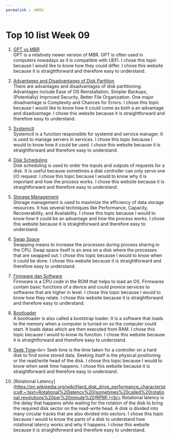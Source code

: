 ```yaml
---
permalink : /W09/
---
```


# Top 10 list Week 09

1. [GPT vs MBR](https://www.howtogeek.com/193669/whats-the-difference-between-gpt-and-mbr-when-partitioning-a-drive/)<br>
GPT is a relatively newer version of MBR. GPT is often used in computers nowadays as it is compatible with UEFI. I chose this topic because I would like to know how they could differ. I chose this website because it is straightforward and therefore easy to understand.


2. [Advantages and Disadvantages of Disk Partition](https://www.makeuseof.com/tag/partition-hard-drive-explained/)<br>
There are advantages and disadvantages of disk partitioning. Advantages include Ease of OS Reinstallation, Simpler Backups, (Potentially) Improved Security, Better File Organization. One major disadvantage is Complexity and Chances for Errors. I chose this topic because I would like to know how it could come as both a an advantage and disadvantage. I chose this website because it is straightforward and therefore easy to understand.


3. [Systemctl](https://www.liquidweb.com/kb/what-is-systemctl-an-in-depth-overview/)<br>
Systemctl is a function responsible for systemd and service manager. It is used to manage servers in services. I chose this topic because I would to know how it could be used. I chose this website because it is straightforward and therefore easy to understand.


4. [Disk Scheduling](https://www.geeksforgeeks.org/disk-scheduling-algorithms/)<br>
Disk scheduling is used to order the inputs and outputs of requests for a disk. It is useful because sometimes a disk controller can only serve one I/O request. I chose this topic because I would to know why it is important and how the process works. I chose this website because it is straightforward and therefore easy to understand.


5. [Storage Management](https://www.pcwdld.com/storage-management)<br>
Storage management is used to maximize the efficiency of data storage resources. It has several techniques like Performance, Capacity, Recoverability, and Availability. I chose this topic because I would to know how it could be an advantage and how the process works. I chose this website because it is straightforward and therefore easy to understand.

6. [Swap Space](https://www.geeksforgeeks.org/swap-space-management-in-operating-system/)<br>
Swapping means to increase the processes during process sharing in the CPU. Swap space itself is an area on a disk where the processes that are swapped out. I chose this topic because I would to know when it could be done. I chose this website because it is straightforward and therefore easy to understand.


7. [Firmware dan Software](https://superuser.com/questions/299391/what-are-the-differences-between-firmware-and-software-os)<br>
Firmware is a CPU code in the ROM that helps to load an OS. Firmwares contain basic functions of a device and could provice services to softwares that are higher in level. I chose this topic because I would to know how they relate. I chose this website because it is straightforward and therefore easy to understand.


8. [Bootloader](https://www.ionos.com/digitalguide/server/configuration/what-is-a-bootloader/)<br>
A bootloader is also called a bootstrap loader. It is a software that loads to the memory when a computer is turned on so the computer could start. It loads datas which are then executed from RAM. I chose this topic because I would to know its function. I chose this website because it is straightforward and therefore easy to understand.

9. [Seek Time](https://www.techopedia.com/definition/3558/seek-time#:~:text=Seek%20time%20is%20the%20time,move%20to%20the%20right%20position.)<br>
Seek time is the time taken for a controller on a hard disk to find some stored data. Seeking itself is the physical positioning or the read/write head of the disk. I chose this topic because I would to know when seek time happens. I chose this website because it is straightforward and therefore easy to understand.


10. [Rotational Latency](https://en.wikipedia.org/wiki/Hard_disk_drive_performance_characteristics#:~:text=Rotational%20latency%20(sometimes%20called%20rotational,revolutions%20per%20minute%20(RPM).)<br>
Rotational latency is the delay that happens while waiting for the rotation of the disk to bring the required disk sector on the read-write head. A disk is divided into many circular tracks that are also divided into sectors. I chose this topic because I would to know the parts of a disk to understand how rotational latency works and why it happens. I chose this website because it is straightforward and therefore easy to understand.
